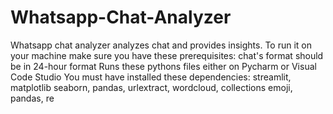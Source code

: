 # Whatsapp-Chat-Analyzer
Whatsapp chat analyzer analyzes chat and provides insights. To run it on your machine make sure you have these prerequisites:
chat's format should be in 24-hour format
Runs these pythons files either on Pycharm or Visual Code Studio
You must have installed these dependencies:
streamlit,
matplotlib
seaborn,
pandas,
urlextract,
wordcloud,
collections
emoji,
pandas,
re
